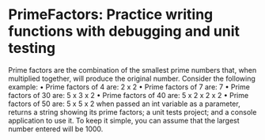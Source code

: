 # PrimeFactors: Practice writing functions with debugging and unit testing
Prime factors are the combination of the smallest prime numbers that, when
multiplied together, will produce the original number. Consider the following
example:
• Prime factors of 4 are: 2 x 2
• Prime factors of 7 are: 7
• Prime factors of 30 are: 5 x 3 x 2
• Prime factors of 40 are: 5 x 2 x 2 x 2
• Prime factors of 50 are: 5 x 5 x 2
when passed an int variable as a parameter, returns a string showing its prime factors;
a unit tests project; and a console application to use it. To keep it simple, you can
assume that the largest number entered will be 1000.
